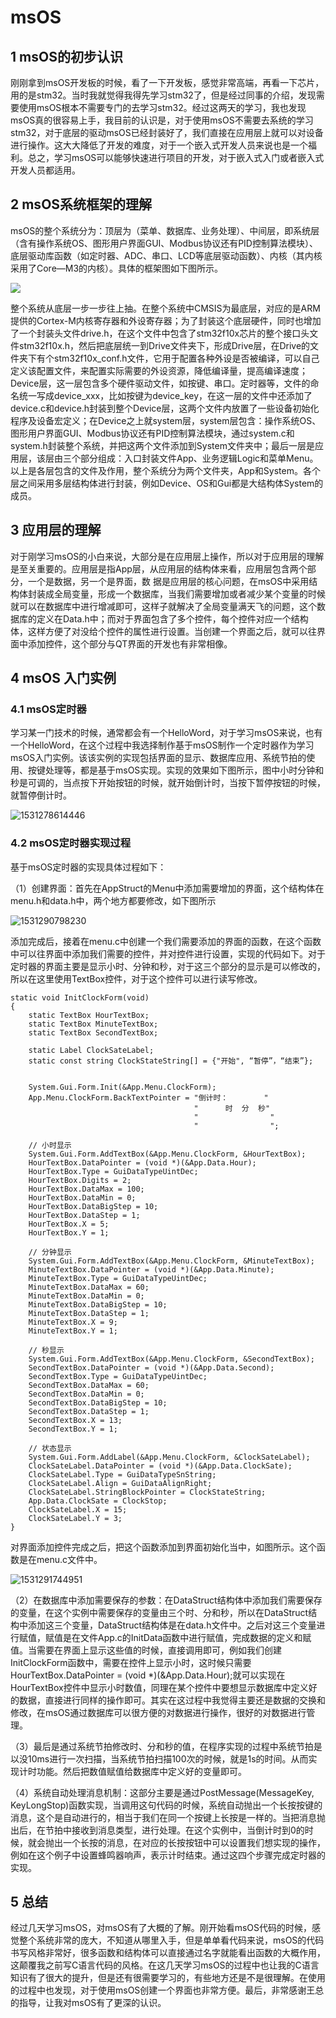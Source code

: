 #  msOS

## 1 msOS的初步认识

刚刚拿到msOS开发板的时候，看了一下开发板，感觉非常高端，再看一下芯片，用的是stm32。当时我就觉得我得先学习stm32了，但是经过同事的介绍，发现需要使用msOS根本不需要专门的去学习stm32。经过这两天的学习，我也发现msOS真的很容易上手，我目前的认识是，对于使用msOS不需要去系统的学习stm32，对于底层的驱动msOS已经封装好了，我们直接在应用层上就可以对设备进行操作。这大大降低了开发的难度，对于一个嵌入式开发人员来说也是一个福利。总之，学习msOS可以能够快速进行项目的开发，对于嵌入式入门或者嵌入式开发人员都适用。

## 2 msOS系统框架的理解

msOS的整个系统分为：顶层为（菜单、数据库、业务处理）、中间层，即系统层（含有操作系统OS、图形用户界面GUI、Modbus协议还有PID控制算法模块）、底层驱动库函数（如定时器、ADC、串口、LCD等底层驱动函数）、内核（其内核采用了Core—M3的内核）。具体的框架图如下图所示。

![](assets\1531185750851.png)

整个系统从底层一步一步往上抽。在整个系统中CMSIS为最底层，对应的是ARM提供的Cortex-M内核寄存器和外设寄存器；为了封装这个底层硬件，同时也增加了一个封装头文件drive.h，在这个文件中包含了stm32f10x芯片的整个接口头文件stm32f10x.h，然后把底层统一到Drive文件夹下，形成Drive层，在Drive的文件夹下有个stm32f10x_conf.h文件，它用于配置各种外设是否被编译，可以自己定义该配置文件，来配置实际需要的外设资源，降低编译量，提高编译速度；Device层，这一层包含多个硬件驱动文件，如按键、串口。定时器等，文件的命名统一写成device_xxx，比如按键为device_key，在这一层的文件中还添加了device.c和device.h封装到整个Device层，这两个文件内放置了一些设备初始化程序及设备宏定义；在Device之上就system层，system层包含：操作系统OS、图形用户界面GUI、Modbus协议还有PID控制算法模块，通过system.c和system.h封装整个系统，并把这两个文件添加到System文件夹中；最后一层是应用层，该层由三个部分组成：入口封装文件App、业务逻辑Logic和菜单Menu。以上是各层包含的文件及作用，整个系统分为两个文件夹，App和System。各个层之间采用多层结构体进行封装，例如Device、OS和Gui都是大结构体System的成员。

## 3 应用层的理解

对于刚学习msOS的小白来说，大部分是在应用层上操作，所以对于应用层的理解是至关重要的。应用层是指App层，从应用层的结构体来看，应用层包含两个部分，一个是数据，另一个是界面，数 据是应用层的核心问题，在msOS中采用结构体封装成全局变量，形成一个数据库，当我们需要增加或者减少某个变量的时候就可以在数据库中进行增减即可，这样子就解决了全局变量满天飞的问题，这个数据库的定义在Data.h中；而对于界面包含了多个控件，每个控件对应一个结构体，这样方便了对没给个控件的属性进行设置。当创建一个界面之后，就可以往界面中添加控件，这个部分与QT界面的开发也有非常相像。 

## 4 msOS 入门实例

### 4.1 msOS定时器 

学习某一门技术的时候，通常都会有一个HelloWord，对于学习msOS来说，也有一个HelloWord，在这个过程中我选择制作基于msOS制作一个定时器作为学习msOS入门实例。该该实例的实现包括界面的显示、数据库应用、系统节拍的使用、按键处理等，都是基于msOS实现。实现的效果如下图所示，图中小时分钟和秒是可调的，当点按下开始按钮的时候，就开始倒计时，当按下暂停按钮的时候，就暂停倒计时。

![1531278614446](assets\1531278614446.png)

### 4.2 msOS定时器实现过程

基于msOS定时器的实现具体过程如下：

（1）创建界面：首先在AppStruct的Menu中添加需要增加的界面，这个结构体在menu.h和data.h中，两个地方都要修改，如下图所示

![1531290798230](assets\1531290798230.png)

添加完成后，接着在menu.c中创建一个我们需要添加的界面的函数，在这个函数中可以往界面中添加我们需要的控件，并对控件进行设置，实现的代码如下。对于定时器的界面主要是显示小时、分钟和秒，对于这三个部分的显示是可以修改的，所以在这里使用TextBox控件，对于这个控件可以进行读写修改。

```
static void InitClockForm(void)
{
    static TextBox HourTextBox;	
    static TextBox MinuteTextBox;
    static TextBox SecondTextBox;
    
    static Label ClockSateLabel;
    static const string ClockStateString[] = {"开始", “暂停”，“结束”};


	System.Gui.Form.Init(&App.Menu.ClockForm);
    App.Menu.ClockForm.BackTextPointer = "倒计时：        "
                                         "      时  分  秒"
                                         "                "
                                         "                ";
	
	// 小时显示
	System.Gui.Form.AddTextBox(&App.Menu.ClockForm, &HourTextBox);
	HourTextBox.DataPointer = (void *)(&App.Data.Hour);
	HourTextBox.Type = GuiDataTypeUintDec;
	HourTextBox.Digits = 2;	
	HourTextBox.DataMax = 100;
	HourTextBox.DataMin = 0;
	HourTextBox.DataBigStep = 10;
	HourTextBox.DataStep = 1;
	HourTextBox.X = 5;
	HourTextBox.Y = 1;
	
	// 分钟显示
	System.Gui.Form.AddTextBox(&App.Menu.ClockForm, &MinuteTextBox);
	MinuteTextBox.DataPointer = (void *)(&App.Data.Minute);
	MinuteTextBox.Type = GuiDataTypeUintDec;       
	MinuteTextBox.DataMax = 60;
	MinuteTextBox.DataMin = 0;
	MinuteTextBox.DataBigStep = 10;
	MinuteTextBox.DataStep = 1;
	MinuteTextBox.X = 9;
	MinuteTextBox.Y = 1;

    // 秒显示
	System.Gui.Form.AddTextBox(&App.Menu.ClockForm, &SecondTextBox);
	SecondTextBox.DataPointer = (void *)(&App.Data.Second);
	SecondTextBox.Type = GuiDataTypeUintDec;
	SecondTextBox.DataMax = 60;
	SecondTextBox.DataMin = 0;
	SecondTextBox.DataBigStep = 10;
	SecondTextBox.DataStep = 1;
	SecondTextBox.X = 13;
	SecondTextBox.Y = 1;

	// 状态显示
	System.Gui.Form.AddLabel(&App.Menu.ClockForm, &ClockSateLabel);
	ClockSateLabel.DataPointer = (void *)(&App.Data.ClockSate);
	ClockSateLabel.Type = GuiDataTypeSnString;     
	ClockSateLabel.Align = GuiDataAlignRight;
	ClockSateLabel.StringBlockPointer = ClockStateString;
	App.Data.ClockSate = ClockStop;
	ClockSateLabel.X = 15;
	ClockSateLabel.Y = 3;
}
```

对界面添加控件完成之后，把这个函数添加到界面初始化当中，如图所示。这个函数是在menu.c文件中。

![1531291744951](assets\1531291744951.png)

（2）在数据库中添加需要保存的参数：在DataStruct结构体中添加我们需要保存的变量，在这个实例中需要保存的变量由三个时、分和秒，所以在DataStruct结构中添加这三个变量，DataStruct结构体是在data.h文件中。之后对这三个变量进行赋值，赋值是在文件App.c的InitData函数中进行赋值，完成数据的定义和赋值。当需要在界面上显示这些值的时候，直接调用即可，例如我们创建InitClockForm函数中，需要在控件上显示小时，这时候只需要HourTextBox.DataPointer = (void *)(&App.Data.Hour);就可以实现在HourTextBox控件中显示小时数值，同理在某个控件中要想显示数据库中定义好的数据，直接进行同样的操作即可。其实在这过程中我觉得主要还是数据的交换和修改，在msOS通过数据库可以很方便的对数据进行操作，很好的对数据进行管理。

（3）最后是通过系统节拍修改时、分和秒的值，在程序实现的过程中系统节拍是以没10ms进行一次扫描，当系统节拍扫描100次的时候，就是1s的时间。从而实现计时功能。然后把数值赋值给数据库中定义好的变量即可。

（4）系统自动处理消息机制：这部分主要是通过PostMessage(MessageKey, KeyLongStop)函数实现，当调用这句代码的时候，系统自动抛出一个长按按键的消息，这个是自动进行的，相当于我们在同一个按键上长按是一样的。当把消息抛出后，在节拍中接收到消息类型，进行处理。在这个实例中，当倒计时到0的时候，就会抛出一个长按的消息，在对应的长按按钮中可以设置我们想实现的操作，例如在这个例子中设置蜂鸣器响声，表示计时结束。通过这四个步骤完成定时器的实现。

## 5 总结

经过几天学习msOS，对msOS有了大概的了解。刚开始看msOS代码的时候，感觉整个系统非常的庞大，不知道从哪里入手，但是单单看代码来说，msOS的代码书写风格非常好，很多函数和结构体可以直接通过名字就能看出函数的大概作用，这颠覆我之前写C语言代码的风格。在这几天学习msOS的过程中也让我的C语言知识有了很大的提升，但是还有很需要学习的，有些地方还是不是很理解。在使用的过程中也发现，对于使用msOS创建一个界面也非常方便。最后，非常感谢王总的指导，让我对msOS有了更深的认识。